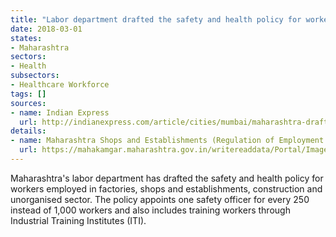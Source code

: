 ```yaml
---
title: "Labor department drafted the safety and health policy for workers"
date: 2018-03-01
states:
- Maharashtra
sectors:
- Health
subsectors:
- Healthcare Workforce
tags: []
sources:
- name: Indian Express
  url: http://indianexpress.com/article/cities/mumbai/maharashtra-drafts-workers-safety-health-policy-5078288/
details:
- name: Maharashtra Shops and Establishments (Regulation of Employment and Conditions of Service) Act, 2017
  url: https://mahakamgar.maharashtra.gov.in/writereaddata/Portal/Images/pdf/Gazette_02_02_2018_MSEA_Rules_2018.pdf
---
```


Maharashtra's labor department has drafted the safety and health policy for workers employed in factories, shops and establishments, construction and unorganised sector. The policy appoints one safety officer for every 250 instead of 1,000 workers and also includes training workers through Industrial Training Institutes (ITI).
